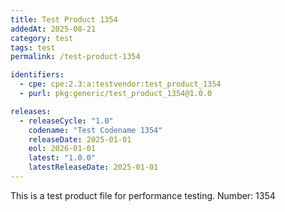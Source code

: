 ```yaml
---
title: Test Product 1354
addedAt: 2025-08-21
category: test
tags: test
permalink: /test-product-1354

identifiers:
  - cpe: cpe:2.3:a:testvendor:test_product_1354
  - purl: pkg:generic/test_product_1354@1.0.0

releases:
  - releaseCycle: "1.0"
    codename: "Test Codename 1354"
    releaseDate: 2025-01-01
    eol: 2026-01-01
    latest: "1.0.0"
    latestReleaseDate: 2025-01-01
---
```


This is a test product file for performance testing. Number: 1354
